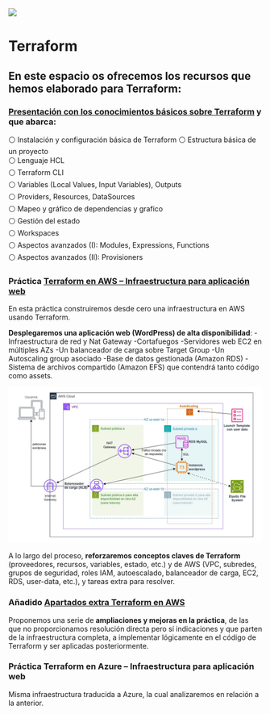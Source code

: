 <img src="https://upload.wikimedia.org/wikipedia/commons/0/04/Terraform_Logo.svg" height="100">

# Terraform

## En este espacio os ofrecemos los recursos que hemos elaborado para Terraform:

### [Presentación con los conocimientos básicos sobre Terraform](https://formacioncloud.github.io/IaC/03_terraform) y que abarca:
  ⚪ Instalación y configuración básica de Terraform
  ⚪ Estructura básica de un proyecto<br>
  ⚪ Lenguaje HCL<br>
  ⚪ Terraform CLI<br>
  ⚪ Variables (Local Values, Input Variables), Outputs<br>
  ⚪ Providers, Resources, DataSources<br>
  ⚪ Mapeo y gráfico de dependencias y grafico<br>
  ⚪ Gestión del estado<br>
  ⚪ Workspaces<br>
  ⚪ Aspectos avanzados (I): Modules, Expressions, Functions<br>
  ⚪ Aspectos avanzados (II): Provisioners<br>

### Práctica **[Terraform en AWS – Infraestructura para aplicación web](./practica-terraform-aws)**
  En esta práctica construiremos desde cero una infraestructura en AWS usando Terraform. 
  
  **Desplegaremos una aplicación web (WordPress) de alta disponibilidad**: 
    -Infraestructura de red y Nat Gateway 
    -Cortafuegos
    -Servidores web EC2 en múltiples AZs
    -Un balanceador de carga sobre Target Group
    -Un Autoscaling group asociado 
    -Base de datos gestionada (Amazon RDS) 
    -Sistema de archivos compartido (Amazon EFS) que contendrá tanto código como assets. 

![Arquitectura final](./practica-terraform-aws/imagenes/infraestructura_final.jpg)
  
  A lo largo del proceso, **reforzaremos conceptos claves de Terraform** (proveedores, recursos, variables, estado, etc.) y de AWS (VPC, subredes, grupos de seguridad, roles IAM, autoescalado, balanceador de carga, EC2, RDS, user-data, etc.), y tareas extra para resolver.

### Añadido [Apartados extra Terraform en AWS](./practica-terraform-aws/apartados_extra_aws.md)

Proponemos una serie de **ampliaciones y mejoras en la práctica**, de las que no proporcionamos resolución directa pero sí indicaciones y que parten de la infraestructura completa, a implementar lógicamente en el código de Terraform y ser aplicadas posteriormente.

### Práctica **Terraform en Azure – Infraestructura para aplicación web**
  Misma infraestructura traducida a Azure, la cual analizaremos en relación a la anterior.
  
